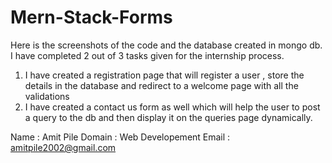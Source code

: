 # Mern-Stack-Forms
Here is the screenshots of the code and the database created in mongo db.
I have completed 2 out of 3 tasks given for the internship process. 

1) I have created a registration page that will register a user , store the details in the database and redirect to a welcome page with all the validations
2) I have created a contact us form as well which will help the user to post a query to the db and then display it on the queries page dynamically.

Name : Amit Pile
Domain : Web Developement
Email : amitpile2002@gmail.com
